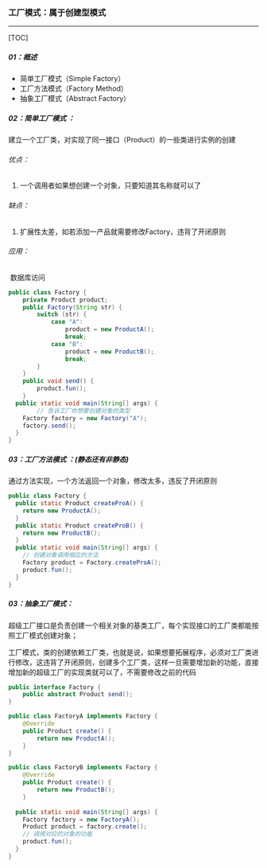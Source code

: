 ### 工厂模式：属于创建型模式 

------

[TOC]

##### 01：概述

- 简单工厂模式（Simple Factory） 
- 工厂方法模式（Factory Method）
- 抽象工厂模式（Abstract Factory）

##### 02：简单工厂模式 ：

​	建立一个工厂类，对实现了同一接口（Product）的一些类进行实例的创建

###### 优点：

1.  一个调用者如果想创建一个对象，只要知道其名称就可以了 

###### 缺点：

1. 扩展性太差，如若添加一产品就需要修改Factory，违背了开闭原则

###### 应用：

​	数据库访问

```java
public class Factory {
	private Product product;
	public Factory(String str) {
		switch (str) {
			case "A":
				product = new ProductA();
				break;
			case "B":
				product = new ProductB();
				break;
		}
	}
	public void send() {
		product.fun();
	}
  public static void main(String[] args) {
		// 告诉工厂你想要创建对象的类型
    Factory factory = new Factory("A"); 
    factory.send();
  }
}
```

##### 03：工厂方法模式 ：(静态还有非静态)

通过方法实现，一个方法返回一个对象，修改太多，违反了开闭原则

```java
public class Factory {
  public static Product createProA() {
    return new ProductA();
  }
  public static Product createProB() {
    return new ProductB();
  }
  public static void main(String[] args) {
    // 创建对象调用相应的方法
    Factory product = Factory.createProA();
    product.fun();
  }
}
```

##### 03：抽象工厂模式：

​	超级工厂接口是负责创建一个相关对象的基类工厂，每个实现接口的工厂类都能按照工厂模式创建对象；

工厂模式，类的创建依赖工厂类，也就是说，如果想要拓展程序，必须对工厂类进行修改，这违背了开闭原则，创建多个工厂类，这样一旦需要增加新的功能，直接增加新的超级工厂的实现类就可以了，不需要修改之前的代码

```java
public interface Factory {
	public abstract Product send();
}

public class FactoryA implements Factory {
	@Override
	public Product create() {
		return new ProductA();
	}
}

public class FactoryB implements Factory {
	@Override
	public Product create() {
		return new ProductB();
	}
  
  public static void main(String[] args) {
    Factory factory = new FactoryA();
    Product product = factory.create();
    // 调用对应的对象的功能
    product.fun();
  }
}
```